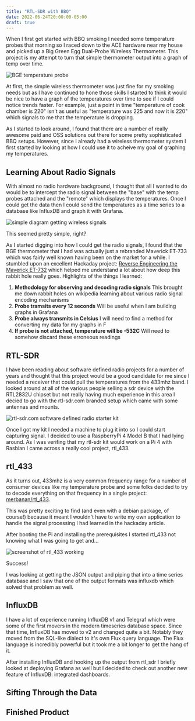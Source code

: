 ```yaml
---
title: "RTL-SDR with BBQ"
date: 2022-06-24T20:00:00-05:00
draft: true
---
```


When I first got started with BBQ smoking I needed some temperature probes that morning so I raced down to the ACE hardware near my house and picked up a Big Green Egg Dual-Probe Wireless Thermometer. This project is my attempt to turn that simple thermometer output into a graph of temp over time.

<!--more-->

![BGE temperature probe]()

At first, the simple wireless thermometer was just fine for my smoking needs but as I have continued to hone those skills I started to think it would be nice to have a graph of the temperatures over time to see if I could notice trends faster. For example, just a point in time "temperature of cook chamber is 220" isn't as useful as "temperature was 225 and now it is 220" which signals to me that the temperature is dropping.

As I started to look around, I found that there are a number of really awesome paid and OSS solutions out there for some pretty sophisticated BBQ setups. However, since I already had a wireless thermometer system I first started by looking at how I could use it to acheive my goal of graphing my temperatures.

## Learning About Radio Signals

With almost no radio hardware background, I thought that all I wanted to do would be to intercept the radio signal between the "base" with the temp probes attached and the "remote" which displays the temperatures. Once I could get the data then I could send the temperatures as a time series to a database like InfluxDB and graph it with Grafana.

![simple diagram getting wireless signals]()

This seemed pretty simple, right?

As I started digging into how I could get the radio signals, I found that the BGE thermometer that I had was actually just a rebranded Maverick ET-733 which was fairly well known having been on the market for a while. I stumbled upon an excellent Hackaday project: [Reverse Engineering the Maverick ET-732](https://hackaday.io/project/4690-reverse-engineering-the-maverick-et-732/details) which helped me understand a lot about how deep this rabbit hole really goes. Highlights of the things I learned:

1. **Methodology for observing and decoding radio signals** This brought me down rabbit holes on wikipedia learning about various radio signal encoding mechanisms
1. **Probe tramsits every 12 seconds** Will be useful when I am building graphs in Grafana
1. **Probe always transmits in Celsius** I will need to find a method for converting my data for my graphs in F
1. **If probe is not attached, temperature will be -532C** Will need to somehow discard these erroneous readings

## RTL-SDR

I have been reading about software defined radio projects for a number of years and thought that this project would be a good candidate for me since I needed a receiver that could pull the temperatures from the 433mhz band. I looked around at all of the various people selling a sdr device with the RTL2832U chipset but not really having much experience in this area I decied to go with the rtl-sdr.com branded setup which came with some antennas and mounts.

![rtl-sdr.com software defined radio starter kit]()

Once I got my kit I needed a machine to plug it into so I could start capturing signal. I decided to use a RaspberryPi 4 Model B that I had lying around. As I was verifing that my rtl-sdr kit would work on a Pi 4 with Rasbian I came across a really cool project, rtl_433.

## rtl_433

As it turns out, 433mhz is a very common frequency range for a number of consumer devices like my temperature probe and some folks decided to try to decode everything on that frequency in a single project: [merbanan/rtl_433](https://github.com/merbanan/rtl_433).

This was pretty exciting to find (and even with a debian package, of course!) because it meant I wouldn't have to write my own application to handle the signal processing I had learned in the hackaday article.

After booting the Pi and installing the prerequisites I started rtl_433 not knowing what I was going to get and...

![screenshot of rtl_433 working]()

Success!

I was looking at getting the JSON output and piping that into a time series database and I saw that one of the output formats was influxdb which solved that problem as well.

## InfluxDB

I have a lot of experience running InfluxDB v1 and Telegraf which were some of the first movers in the modern timeseries database space. Since that time, InfluxDB has moved to v2 and changed quite a bit. Notably they moved from the SQL-like dialect to it's own Flux query language. The Flux language is incredibly powerful but it took me a bit longer to get the hang of it.

After installing InfluxDB and hooking up the output from rtl_sdr I briefly looked at deploying Grafana as well but I decided to check out another new feature of InfluxDB: integrated dashboards.

## Sifting Through the Data

## Finished Product
